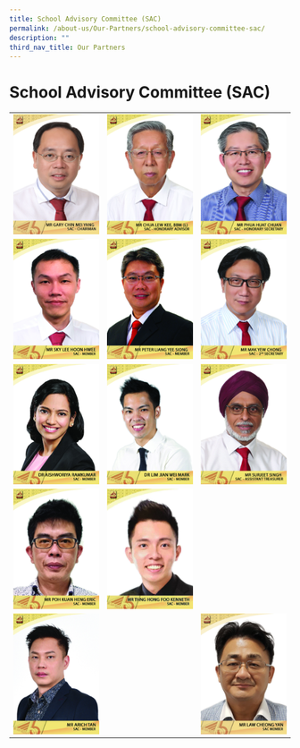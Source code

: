 ```yaml
---
title: School Advisory Committee (SAC)
permalink: /about-us/Our-Partners/school-advisory-committee-sac/
description: ""
third_nav_title: Our Partners
---
```

# School Advisory Committee (SAC)


|   |   |   |
|:-:|:-:|---|
|  ![](/images/About%20us/Our%20Partners/School%20Advisory%20Committee/mr%20gary%20chin%20mei%20yang%202.jpg) | ![](/images/About%20us/Our%20Partners/School%20Advisory%20Committee/mr%20chua%20lew%20kee%20(2).jpg)  | ![](/images/About%20us/Our%20Partners/School%20Advisory%20Committee/mr%20phua%20huat%20chuan%20(3).jpg)  |
| ![](/images/About%20us/Our%20Partners/School%20Advisory%20Committee/Mr%20Sky%20Lee%20Hoon%20Hwee.jpg)  | ![](/images/About%20us/Our%20Partners/School%20Advisory%20Committee/mr%20peter%20liang%20yee%20siong.jpg)  | ![](/images/About%20us/Our%20Partners/School%20Advisory%20Committee/mr%20mak%20yew%20chong%20(2).jpg)  |
| ![](/images/About%20us/Our%20Partners/School%20Advisory%20Committee/Dr%20Aishworiya%20Ramkumar.jpg)  | ![](/images/About%20us/Our%20Partners/School%20Advisory%20Committee/Dr%20Lim%20Jian%20Wei%20Mark.jpg)  |  ![](/images/About%20us/Our%20Partners/School%20Advisory%20Committee/mr%20surjeet%20singh%20(2).jpg) |
| ![](/images/About%20us/Our%20Partners/School%20Advisory%20Committee/Mr%20Poh%20Kuan%20Heng%20Eric%20copy.jpg)  | ![](/images/About%20us/Our%20Partners/School%20Advisory%20Committee/Mr%20Thng%20Hong%20Foo%20Kenneth1.jpg) 
|  ![](/images/About%20us/Our%20Partners/School%20Advisory%20Committee/Mr%20Arich%20Tan.jpg) ||  ![](/images/About%20us/Our%20Partners/School%20Advisory%20Committee/Mr%20Law%20Cheong%20Yan.jpg) |